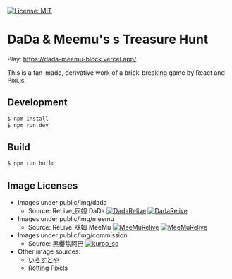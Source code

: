 [![License: MIT](https://img.shields.io/badge/License-MIT-yellow.svg)](https://opensource.org/licenses/MIT)

# DaDa & Meemu's s Treasure Hunt

Play: https://dada-meemu-block.vercel.app/

This is a fan-made, derivative work of a brick-breaking game by React and Pixi.js.

## Development

```bash
$ npm install
$ npm run dev
```

## Build

```bash
$ npm run build
```

## Image Licenses

- Images under public/img/dada
  - Source: ReLive_灰妲 DaDa [![DadaRelive][2.1]][4] [![DadaRelive][1.1]][1]
- Images under public/img/meemu
  - Source: ReLive_咪姆 MeeMu
  [![MeeMuRelive][2.1]][5] [![MeeMuRelive][1.1]][2]
- Images under public/img/commission
  - Source: 黑櫻焦阿巴 [![kuroo_sd][1.1]][3]
- Other image sources:
  - [いらすとや](https://www.irasutoya.com/)
  - [Rotting Pixels](https://rottingpixels.itch.io/four-seasons-platformer-tileset-16x16free)

<!-- Please don't remove this: Grab your social icons from https://github.com/carlsednaoui/gitsocial -->


<!-- links to social media icons -->
<!-- no need to change these -->

[1.1]: https://img.shields.io/badge/Twitter-1DA1F2?style=for-the-badge&logo=twitter&logoColor=white (twitter)
[2.1]: https://img.shields.io/badge/YouTube-FF0000?style=for-the-badge&logo=youtube&logoColor=white (youtube)

<!-- links to your social media accounts -->
<!-- update these accordingly -->

[1]: https://twitter.com/DadaRelive
[2]: https://twitter.com/MeeMuRelive
[3]: https://twitter.com/kuroo_sd
[4]: https://www.youtube.com/@ReLiveDaDa
[5]: https://www.youtube.com/@relive_meemu4350

<!-- Please don't remove this: Grab your social icons from https://github.com/carlsednaoui/gitsocial -->